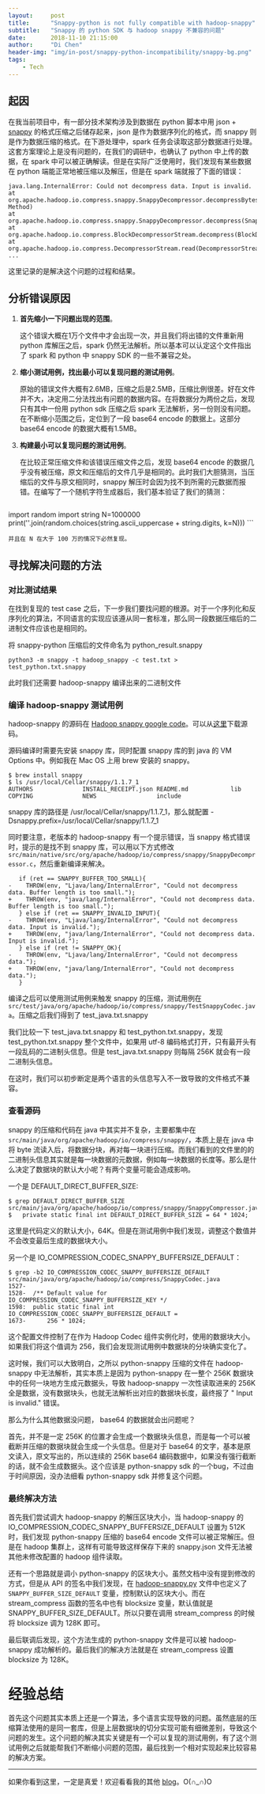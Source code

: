 ```yaml
---
layout:     post
title:      "Snappy-python is not fully compatible with hadoop-snappy"
subtitle:   "Snappy 的 python SDK 与 hadoop snappy 不兼容的问题"
date:       2018-11-10 21:15:00
author:     "Di Chen"
header-img: "img/in-post/snappy-python-incompatibility/snappy-bg.png"
tags:
    - Tech
---
```


## 起因

在我当前项目中，有一部分技术架构涉及到数据在 python 脚本中用 json + [snappy](https://github.com/google/snappy) 的格式压缩之后储存起来，json 是作为数据序列化的格式，而 snappy 则是作为数据压缩的格式。在下游处理中，spark 任务会读取这部分数据进行处理。这套方案理论上是没有问题的，在我们的调研中，也确认了 python 中上传的数据，在 spark 中可以被正确解读。但是在实际广泛使用时，我们发现有某些数据在 python 端能正常地被压缩以及解压，但是在 spark 端就报了下面的错误：

```
java.lang.InternalError: Could not decompress data. Input is invalid.
at org.apache.hadoop.io.compress.snappy.SnappyDecompressor.decompressBytesDirect(Native Method) 
at org.apache.hadoop.io.compress.snappy.SnappyDecompressor.decompress(SnappyDecompressor.java:239)
at org.apache.hadoop.io.compress.BlockDecompressorStream.decompress(BlockDecompressorStream.java:88)
at org.apache.hadoop.io.compress.DecompressorStream.read(DecompressorStream.java:85)
...
```

这里记录的是解决这个问题的过程和结果。

## 分析错误原因

1. **首先缩小一下问题出现的范围**。

    这个错误大概在1万个文件中才会出现一次，并且我们将出错的文件重新用 python 库解压之后，spark 仍然无法解析。所以基本可以认定这个文件指出了 spark 和 python 中 snappy SDK 的一些不兼容之处。

2. **缩小测试用例，找出最小可以复现问题的测试用例**。

    原始的错误文件大概有2.6MB，压缩之后是2.5MB，压缩比例很差。好在文件并不大，决定用二分法找出有问题的数据内容。在将数据分为两份之后，发现只有其中一份用 python sdk 压缩之后 spark 无法解析，另一份则没有问题。在不断缩小范围之后，定位到了一段 base64 encode 的数据上。这部分 base64 encode 的数据大概有1.5MB。

3. **构建最小可以复现问题的测试用例**。

    在比较正常压缩文件和该错误压缩文件之后，发现 base64 encode 的数据几乎没有被压缩，原文和压缩后的文件几乎是相同的。此时我们大胆猜测，当压缩后的文件与原文相同时，snappy 解压时会因为找不到所需的元数据而报错。在编写了一个随机字符生成器后，我们基本验证了我们的猜测：

    ```
import random
import string
N=1000000
print(''.join(random.choices(string.ascii_uppercase + string.digits, k=N)))
    ```

    并且在 N 在大于 100 万的情况下必然复现。

## 寻找解决问题的方法

### 对比测试结果
在找到复现的 test case 之后，下一步我们要找问题的根源。对于一个序列化和反序列化的算法，不同语言的实现应该遵从同一套标准，那么同一段数据压缩后的二进制文件应该也是相同的。

将 snappy-python 压缩后的文件命名为 python_result.snappy
```
python3 -m snappy -t hadoop_snappy -c test.txt > test_python.txt.snappy
```

此时我们还需要 hadoop-snappy 编译出来的二进制文件

### 编译 hadoop-snappy 测试用例
hadoop-snappy 的源码在 [Hadoop snappy google code](https://code.google.com/archive/p/hadoop-snappy/)。可以从[这里](https://storage.googleapis.com/google-code-archive-source/v2/code.google.com/hadoop-snappy/source-archive.zip)下载源码。

源码编译时需要先安装 snappy 库，同时配置 snappy 库的到 java 的 VM Options 中。例如我在 Mac OS 上用 brew 安装的 snappy。
```
$ brew install snappy
$ ls /usr/local/Cellar/snappy/1.1.7_1
AUTHORS              INSTALL_RECEIPT.json README.md            lib
COPYING              NEWS                 include
```
snappy 库的路径是 /usr/local/Cellar/snappy/1.1.7_1，那么就配置 -Dsnappy.prefix=/usr/local/Cellar/snappy/1.1.7_1

同时要注意，老版本的 hadoop-snappy 有一个提示错误，当 snappy 格式错误时，提示的是找不到 snappy 库，可以用以下方式修改 `src/main/native/src/org/apache/hadoop/io/compress/snappy/SnappyDecompressor.c`，然后重新编译来解决。

```
   if (ret == SNAPPY_BUFFER_TOO_SMALL){
-    THROW(env, "Ljava/lang/InternalError", "Could not decompress data. Buffer length is too small.");
+    THROW(env, "java/lang/InternalError", "Could not decompress data. Buffer length is too small.");
   } else if (ret == SNAPPY_INVALID_INPUT){
-    THROW(env, "Ljava/lang/InternalError", "Could not decompress data. Input is invalid.");
+    THROW(env, "java/lang/InternalError", "Could not decompress data. Input is invalid.");
   } else if (ret != SNAPPY_OK){
-    THROW(env, "Ljava/lang/InternalError", "Could not decompress data.");
+    THROW(env, "java/lang/InternalError", "Could not decompress data.");
   }
```

编译之后可以使用测试用例来触发 snappy 的压缩，测试用例在 `src/test/java/org/apache/hadoop/io/compress/snappy/TestSnappyCodec.java`。压缩之后我们得到了 test_java.txt.snappy

我们比较一下 test_java.txt.snappy 和 test_python.txt.snappy，发现 test_python.txt.snappy 整个文件中，如果用 utf-8 编码格式打开，只有最开头有一段乱码的二进制头信息。但是 test_java.txt.snappy 则每隔 256K 就会有一段二进制头信息。

在这时，我们可以初步断定是两个语言的头信息写入不一致导致的文件格式不兼容。

### 查看源码
snappy 的压缩和代码在 java 中其实并不复杂，主要都集中在 `src/main/java/org/apache/hadoop/io/compress/snappy/`，本质上是在 java 中将 byte 流读入后，将数据分块，再对每一块进行压缩。而我们看到的文件里的的二进制头信息其实就是每一块数据的元数据，例如每一块数据的长度等。那么是什么决定了数据块的默认大小呢？有两个变量可能会造成影响。

一个是 DEFAULT_DIRECT_BUFFER_SIZE:
```
$ grep DEFAULT_DIRECT_BUFFER_SIZE src/main/java/org/apache/hadoop/io/compress/snappy/SnappyCompressor.java
$   private static final int DEFAULT_DIRECT_BUFFER_SIZE = 64 * 1024;
```
这里是代码定义的默认大小，64K。但是在测试用例中我们发现，调整这个数值并不会改变最后生成的数据块大小。

另一个是 IO_COMPRESSION_CODEC_SNAPPY_BUFFERSIZE_DEFAULT：
```
$ grep -b2 IO_COMPRESSION_CODEC_SNAPPY_BUFFERSIZE_DEFAULT src/main/java/org/apache/hadoop/io/compress/SnappyCodec.java
1527-
1528-  /** Default value for IO_COMPRESSION_CODEC_SNAPPY_BUFFERSIZE_KEY */
1598:  public static final int IO_COMPRESSION_CODEC_SNAPPY_BUFFERSIZE_DEFAULT =
1673-      256 * 1024;
```
这个配置文件控制了在作为 Hadoop Codec 组件实例化时，使用的数据块大小。如果我们将这个值调为 256，我们会发现测试用例中数据块的分块确实变化了。

这时候，我们可以大致明白，之所以 python-snappy 压缩的文件在 hadoop-snappy 中无法解析，其实本质上是因为 python-snappy 在一整个 256K 数据块中的任何一块地方生成元数据头，导致 hadoop-snappy 一次性读取进来的 256K 全是数据，没有数据块头，也就无法解析出对应的数据块长度，最终报了 " Input is invalid." 错误。

那么为什么其他数据没问题， base64 的数据就会出问题呢？

首先，并不是一定 256K 的位置才会生成一个数据块头信息，而是每一个可以被截断并压缩的数据块就会生成一个头信息。但是对于 base64 的文字，基本是原文读入，原文写出的，所以连续的 256K base64 编码数据中，如果没有强行截断的话，就不会生成数据头。这个应该是 python-snappy sdk 的一个bug，不过由于时间原因，没办法细看 python-snappy sdk 并修复这个问题。

### 最终解决方法
首先我们尝试调大 hadoop-snappy 的解压区块大小，当 hadoop-snappy 的 IO_COMPRESSION_CODEC_SNAPPY_BUFFERSIZE_DEFAULT 设置为 512K 时，我们发现 python-snappy 压缩的 base64 encode 文件可以被正常解压。但是在 hadoop 集群上，这样有可能导致这样保存下来的 snappy.json 文件无法被其他未修改配置的 hadoop 组件读取。

还有一个思路就是调小 python-snappy 的区块大小。虽然文档中没有提到修改的方式，但是从 API 的签名中我们发现，在 [hadoop-snappy.py](https://github.com/andrix/python-snappy/blob/master/snappy/hadoop_snappy.py) 文件中也定义了 `SNAPPY_BUFFER_SIZE_DEFAULT` 变量，控制默认的区块大小。而在 stream_compress 函数的签名中也有 blocksize 变量，默认值就是 SNAPPY_BUFFER_SIZE_DEFAULT。所以只要在调用 stream_compress 的时候将 blocksize 调为 128K 即可。

最后联调后发现，这个方法生成的 python-snappy 文件是可以被 hadoop-snappy 成功解析的。最后我们的解决方法就是在 stream_compress 设置 blocksize 为 128K。

# 经验总结

首先这个问题其实本质上还是一个算法，多个语言实现导致的问题。虽然底层的压缩算法使用的是同一套库，但是上层数据块的切分实现可能有细微差别，导致这个问题的发生。这个问题的解决其实关键是有一个可以复现的测试用例，有了这个测试用例之后就能帮我们不断缩小问题的范围，最后找到一个相对实现起来比较容易的解决方案。

---

如果你看到这里，一定是真爱！欢迎看看我的其他 [blog](http://chendi.me/)。O(∩_∩)O
